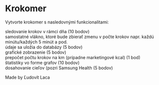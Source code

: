 # Krokomer
Vytvorte krokomer s nasledovnými funkcionalitami:

sledovanie krokov v rámci dňa (10 bodov)<br/>
samostatné vlákno, ktoré bude zbierať zmenu v počte krokov napr. každú minútu/každých 5 minút a pod.<br/>
údaje sa uložia do databázy (5 bodov)<br/>
grafické zobrazenie (5 bodov)<br/>
prepočet počtu krokov na km (prípadne marketingové kcal) (1 bod)<br/>
štatistiky vo forme grafov (10 bodov)<br/>
dosahovanie cieľov (pozri Samsung Health (5 bodov)<br/>

Made by Ľudovít Laca
